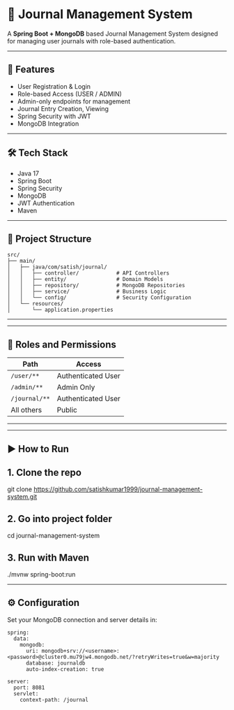 # 📝 Journal Management System

A  **Spring Boot + MongoDB** based Journal Management System designed for managing user journals with role-based authentication.

---

## 🚀 Features

- User Registration & Login
- Role-based Access (USER / ADMIN)
- Admin-only endpoints for management
- Journal Entry Creation, Viewing
- Spring Security with JWT
- MongoDB Integration

---

## 🛠️ Tech Stack

- Java 17
- Spring Boot
- Spring Security
- MongoDB
- JWT Authentication
- Maven

---

## 📁 Project Structure
```
src/
├── main/
│   ├── java/com/satish/journal/
│   │   ├── controller/            # API Controllers
│   │   ├── entity/                # Domain Models
│   │   ├── repository/            # MongoDB Repositories
│   │   ├── service/               # Business Logic
│   │   └── config/                # Security Configuration
│   └── resources/
│       └── application.properties
```

---


---

## 🔐 Roles and Permissions

| Path           | Access             |
|----------------|--------------------|
| `/user/**`     | Authenticated User |
| `/admin/**`    | Admin Only         |
| `/journal/**`  | Authenticated User |
| All others     | Public             |

---

---

## ▶️ How to Run


## 1. Clone the repo
git clone https://github.com/satishkumar1999/journal-management-system.git

## 2. Go into project folder
cd journal-management-system

## 3. Run with Maven
./mvnw spring-boot:run

---

## ⚙️ Configuration
Set your MongoDB connection and server details in:

```
spring:
  data:
    mongodb:
      uri: mongodb+srv://<username>:<password>@cluster0.mu79jw4.mongodb.net/?retryWrites=true&w=majority
      database: journaldb
      auto-index-creation: true

server:
  port: 8081
  servlet:
    context-path: /journal
```

